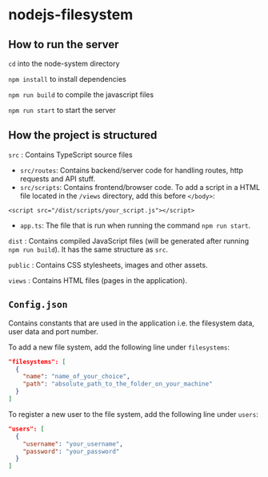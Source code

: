 # nodejs-filesystem

## How to run the server
`cd` into the node-system directory


`npm install` to install dependencies


`npm run build` to compile the javascript files


`npm run start` to start the server

## How the project is structured

`src` : Contains TypeScript source files
    
* `src/routes`: Contains backend/server code for handling routes, http requests and API stuff.
* `src/scripts`: Contains frontend/browser code. To add a script in a HTML file located in the `/views` directory, add this before `</body>`:

 `<script src="/dist/scripts/your_script.js"></script>` 


* `app.ts`: The file that is run when running the command `npm run start`.


`dist` : Contains compiled JavaScript files (will be generated after running `npm run build`). It has the same structure as `src`.


`public` : Contains CSS stylesheets, images and other assets.


`views` : Contains HTML files (pages in the application).


## `Config.json`
Contains constants that are used in the application i.e. the filesystem data, user data and port number.

To add a new file system, add the following line under `filesystems`: 

```json
"filesystems": [
  { 
    "name": "name_of_your_choice", 
    "path": "absolute_path_to_the_folder_on_your_machine"
  }
]
```


To register a new user to the file system, add the following line under `users`:

```json
"users": [
  {
    "username": "your_username",
    "password": "your_password"
  }
]
```
